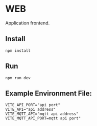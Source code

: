 # WEB
Application frontend.  
## Install
```
npm install
```
## Run
```
npm run dev
```
## Example Environment File:
```
VITE_API_PORT="api port"
VITE_API="api address"
VITE_MQTT_API="mqtt api address"
VITE_MQTT_API_PORT=mqtt api port"
```